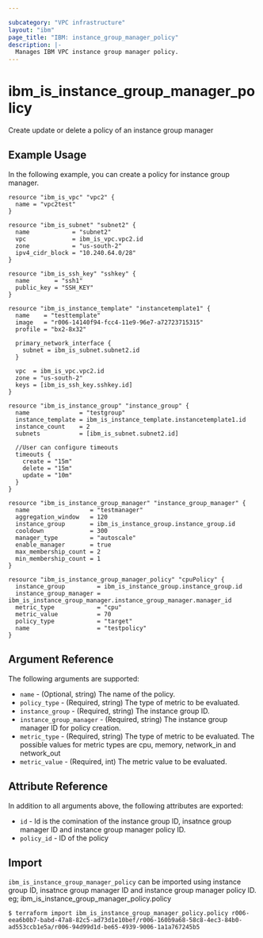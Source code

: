 ```yaml
---

subcategory: "VPC infrastructure"
layout: "ibm"
page_title: "IBM: instance_group_manager_policy"
description: |-
  Manages IBM VPC instance group manager policy.
---
```


# ibm\_is_instance_group_manager_policy

Create update or delete a policy of an instance group manager

## Example Usage

In the following example, you can create a policy for instance group manager.
```hcl
resource "ibm_is_vpc" "vpc2" {
  name = "vpc2test"
}

resource "ibm_is_subnet" "subnet2" {
  name            = "subnet2"
  vpc             = ibm_is_vpc.vpc2.id
  zone            = "us-south-2"
  ipv4_cidr_block = "10.240.64.0/28"
}

resource "ibm_is_ssh_key" "sshkey" {
  name       = "ssh1"
  public_key = "SSH_KEY"
}

resource "ibm_is_instance_template" "instancetemplate1" {
  name    = "testtemplate"
  image   = "r006-14140f94-fcc4-11e9-96e7-a72723715315"
  profile = "bx2-8x32"

  primary_network_interface {
    subnet = ibm_is_subnet.subnet2.id
  }

  vpc  = ibm_is_vpc.vpc2.id
  zone = "us-south-2"
  keys = [ibm_is_ssh_key.sshkey.id]
}

resource "ibm_is_instance_group" "instance_group" {
  name              = "testgroup"
  instance_template = ibm_is_instance_template.instancetemplate1.id
  instance_count    = 2
  subnets           = [ibm_is_subnet.subnet2.id]

  //User can configure timeouts
  timeouts {
    create = "15m"
    delete = "15m"
    update = "10m"
  }
}

resource "ibm_is_instance_group_manager" "instance_group_manager" {
  name                 = "testmanager"
  aggregation_window   = 120
  instance_group       = ibm_is_instance_group.instance_group.id
  cooldown             = 300
  manager_type         = "autoscale"
  enable_manager       = true
  max_membership_count = 2
  min_membership_count = 1
}

resource "ibm_is_instance_group_manager_policy" "cpuPolicy" {
  instance_group         = ibm_is_instance_group.instance_group.id
  instance_group_manager = ibm_is_instance_group_manager.instance_group_manager.manager_id
  metric_type            = "cpu"
  metric_value           = 70
  policy_type            = "target"
  name                   = "testpolicy"
}

```

## Argument Reference

The following arguments are supported:

* `name` - (Optional, string) The name of the policy.
* `policy_type` - (Required, string) The type of metric to be evaluated.
* `instance_group` - (Required, string) The instance group ID.
* `instance_group_manager` - (Required, string) The instance group manager ID for policy creation.
* `metric_type` - (Required, string) The type of metric to be evaluated. The possible values for metric types are cpu, memory, network_in and network_out
* `metric_value` - (Required, int) The metric value to be evaluated.

## Attribute Reference

In addition to all arguments above, the following attributes are exported:

* `id` - Id is the comination of the instance group ID, insatnce group manager ID and instance group manager policy ID.
* `policy_id` - ID of the policy

## Import

`ibm_is_instance_group_manager_policy` can be imported using instance group ID,  insatnce group manager ID and instance group manager policy ID.
eg; ibm_is_instance_group_manager_policy.policy

```
$ terraform import ibm_is_instance_group_manager_policy.policy r006-eea6b0b7-babd-47a8-82c5-ad73d1e10bef/r006-160b9a68-58c8-4ec3-84b0-ad553ccb1e5a/r006-94d99d1d-be65-4939-9006-1a1a767245b5
```
